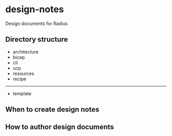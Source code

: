 # design-notes

Design documents for Radius

## Directory structure

* architecture
* bicep
* cli
* ucp
* resources
* recipe

------------

* template

<!--
design process reference
* https://github.com/rust-lang/rfcs
* https://peps.python.org/pep-0001/

2023-10-title-title.md

-->

## When to create design notes

## How to author design documents

## 
